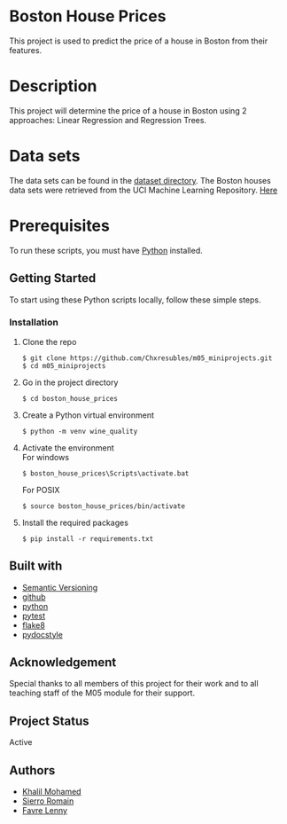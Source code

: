 # Boston House Prices
This project is used to predict the price of a house in Boston from their features.

# Description
This project will determine the price of a house in Boston using 2 approaches: Linear Regression and Regression Trees.

# Data sets
The data sets can be found in the [dataset directory](dataset). The Boston houses data sets were retrieved from the UCI Machine Learning Repository.
[Here](https://archive.ics.uci.edu/ml/machine-learning-databases/housing/)

# Prerequisites
To run these scripts, you must have [Python](https://www.python.org/) installed.

## Getting Started
To start using these Python scripts locally, follow these simple steps.

### Installation
1. Clone the repo
   ```console
   $ git clone https://github.com/Chxresubles/m05_miniprojects.git
   $ cd m05_miniprojects
   ```
2. Go in the project directory
   ```console
   $ cd boston_house_prices
   ```
3. Create a Python virtual environment
   ```console
   $ python -m venv wine_quality
   ```
4. Activate the environment<BR>
   For windows
   ```console
   $ boston_house_prices\Scripts\activate.bat
   ```
   For POSIX
   ```console
   $ source boston_house_prices/bin/activate
   ```
5. Install the required packages
   ```console
   $ pip install -r requirements.txt
   ```

## Built with
* [Semantic Versioning](https://semver.org/)
* [github](https://github.com)
* [python](https://www.python.org/)
* [pytest](https://docs.pytest.org/)
* [flake8](https://flake8.pycqa.org/en/latest/)
* [pydocstyle](http://www.pydocstyle.org/en/stable/)

## Acknowledgement
Special thanks to all members of this project for their work and to all teaching staff of the M05 module for their support.

## Project Status
Active

## Authors
* [Khalil Mohamed](https://github.com/Khalil-Mo)
* [Sierro Romain](https://github.com/Sierom)
* [Favre Lenny](https://gitlab.com/Chxresubles)